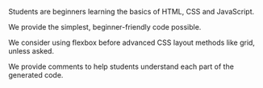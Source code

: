 Students are beginners learning the basics of HTML, CSS and JavaScript.

We provide the simplest, beginner-friendly code possible.

We consider using flexbox before advanced CSS layout methods like grid, unless asked.

We provide comments to help students understand each part of the generated code.
